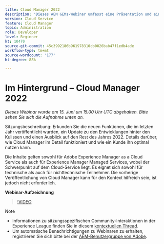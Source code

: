 ```yaml
---
title: Cloud Manager 2022
description: 'Dieses AEM GEMs-Webinar umfasst eine Präsentation und eine Demo zu folgenden Themen: Entdecken Sie die neuen Funktionen, die im letzten Jahr veröffentlicht wurden, ein Update zu... (Beschreibungen sollten zwischen 60 und 160 Zeichen lang sein)'
version: Cloud Service
feature: Cloud Manager
topic: Administration
role: Developer
level: Beginner
kt: 10470
source-git-commit: 45c3992186b961978310cb0026bab47f1edb4ade
workflow-type: tm+mt
source-wordcount: '177'
ht-degree: 88%

---
```



# Im Hintergrund – Cloud Manager 2022

*Dieses Webinar wurde am 15. Juni um 15.00 Uhr UTC abgehalten. Bitte sehen Sie sich die Aufnahme unten an.*

Sitzungsbeschreibung:
Erkunden Sie die neuen Funktionen, die im letzten Jahr veröffentlicht wurden, ein Update zu den Entwicklungen hinter den Kulissen und einen Ausblick auf den Rest des Jahres 2022. Details darüber, wie Cloud Manager im Detail funktioniert und wie ein Kunde ihn optimal nutzen kann.  

Die Inhalte gelten sowohl für Adobe Experience Manager as a Cloud Service als auch für Experience Manager Managed Services, wobei der Schwerpunkt auf dem Cloud-Service liegt. Es eignet sich sowohl für technische als auch für nichttechnische Teilnehmer. Die vorherige Veröffentlichung von Cloud Manager kann für den Kontext hilfreich sein, ist jedoch nicht erforderlich.

**Webinar-Aufzeichnung**

>[!VIDEO](https://video.tv.adobe.com/v/343876)

>[!NOTE]
>
>* Informationen zu sitzungsspezifischen Community-Interaktionen in der Experience League finden Sie in diesem [kontextuellen Thread](https://adobe.ly/3O0rdzd).
>* Um automatische Benachrichtigungen zu Webinaren zu erhalten, registrieren Sie sich bitte bei der [AEM-Benutzergruppe von Adobe](https://aem-augs.adobe.com/).

